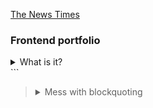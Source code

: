 <a href="https://jimmythongtran.github.io/the-news-times/">The News Times</a>

### Frontend portfolio
<details>
<summary>What is it?</summary>
```
A nice way to view collapsibles
```
</details>
```

> <details>
> <summary>Mess with blockquoting</summary>
> Fresh
> </details>